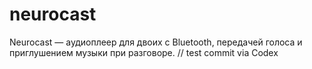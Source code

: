 # neurocast
Neurocast — аудиоплеер для двоих с Bluetooth, передачей голоса и приглушением музыки при разговоре.
// test commit via Codex
